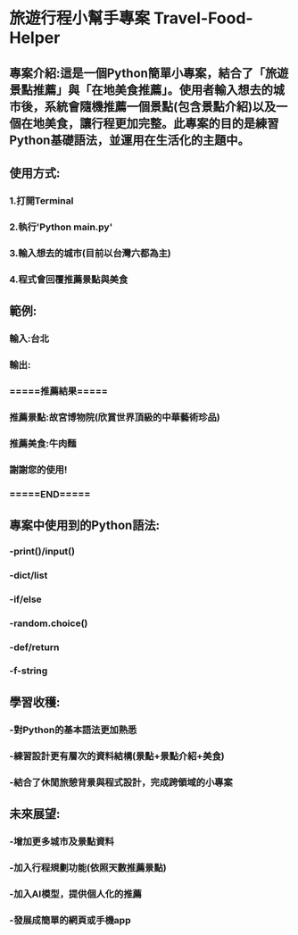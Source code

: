 # 旅遊行程小幫手專案 Travel-Food-Helper

## 專案介紹:這是一個Python簡單小專案，結合了「旅遊景點推薦」與「在地美食推薦」。使用者輸入想去的城市後，系統會隨機推薦一個景點(包含景點介紹)以及一個在地美食，讓行程更加完整。此專案的目的是練習Python基礎語法，並運用在生活化的主題中。

## 使用方式:
### 1.打開Terminal
### 2.執行'Python main.py'
### 3.輸入想去的城市(目前以台灣六都為主)
### 4.程式會回覆推薦景點與美食

## 範例:
### 輸入:台北
### 輸出:
### =====推薦結果=====
### 推薦景點:故宮博物院(欣賞世界頂級的中華藝術珍品)
### 推薦美食:牛肉麵
### 謝謝您的使用!
### =====END=====

## 專案中使用到的Python語法:
### -print()/input()
### -dict/list
### -if/else
### -random.choice()
### -def/return
### -f-string

## 學習收穫:
### -對Python的基本語法更加熟悉
### -練習設計更有層次的資料結構(景點+景點介紹+美食)
### -結合了休閒旅憩背景與程式設計，完成跨領域的小專案

## 未來展望:
### -增加更多城市及景點資料
### -加入行程規劃功能(依照天數推薦景點)
### -加入AI模型，提供個人化的推薦
### -發展成簡單的網頁或手機app


